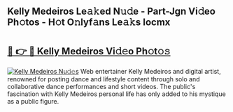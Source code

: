 ## Kelly Medeiros Le𝚊𝚔ed N𝚞𝚍e - Part-Jgn Vi𝚍eo Ph𝚘tos - H𝚘t O𝚗lyf𝚊ns Le𝚊𝚔s Iocmx

# <h2><a href="http://hf4dis.feru.top/?c=Kelly+Medeiros">🔗 👉 🔴 Kelly Medeiros Vi𝚍𝚎o Ph𝚘t𝚘𝚜</a></h2>

[![Kelly Medeiros Nu𝚍𝚎s](https://i.imgur.com/0TWrTi3.gif)](http://hf4dis.feru.top/?c=Kelly+Medeiros)
Web entertainer Kelly Medeiros and digital artist, renowned for posting dance and lifestyle content through solo and collaborative dance performances and short videos. The public's fascination with Kelly Medeiros personal life has only added to his mystique as a public figure. 
